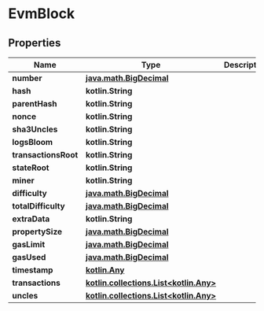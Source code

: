 
# EvmBlock

## Properties
Name | Type | Description | Notes
------------ | ------------- | ------------- | -------------
**number** | [**java.math.BigDecimal**](java.math.BigDecimal.md) |  |  [optional]
**hash** | **kotlin.String** |  |  [optional]
**parentHash** | **kotlin.String** |  |  [optional]
**nonce** | **kotlin.String** |  |  [optional]
**sha3Uncles** | **kotlin.String** |  |  [optional]
**logsBloom** | **kotlin.String** |  |  [optional]
**transactionsRoot** | **kotlin.String** |  |  [optional]
**stateRoot** | **kotlin.String** |  |  [optional]
**miner** | **kotlin.String** |  |  [optional]
**difficulty** | [**java.math.BigDecimal**](java.math.BigDecimal.md) |  |  [optional]
**totalDifficulty** | [**java.math.BigDecimal**](java.math.BigDecimal.md) |  |  [optional]
**extraData** | **kotlin.String** |  |  [optional]
**propertySize** | [**java.math.BigDecimal**](java.math.BigDecimal.md) |  |  [optional]
**gasLimit** | [**java.math.BigDecimal**](java.math.BigDecimal.md) |  |  [optional]
**gasUsed** | [**java.math.BigDecimal**](java.math.BigDecimal.md) |  |  [optional]
**timestamp** | [**kotlin.Any**](.md) |  |  [optional]
**transactions** | [**kotlin.collections.List&lt;kotlin.Any&gt;**](kotlin.Any.md) |  |  [optional]
**uncles** | [**kotlin.collections.List&lt;kotlin.Any&gt;**](kotlin.Any.md) |  |  [optional]



